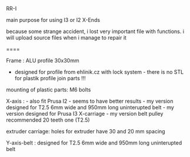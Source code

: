 RR-I

main purpose for using I3 or I2 X-Ends

because some strange accident, i lost very important file with functions. i will upload source files when i manage to repair it  

====

Frame : ALU profile 30x30mm
 - designed for profile from ehlinik.cz with lock system - there is no STL for plastik profile join parts !!!

mounting of plastic parts: M6 bolts

X-axis : - also fit Prusa I2 - seems to have better results 
         - my version designed for T2.5 6mm wide and 950mm long uninterupted belt
         - my version designed for Prusa I3 X-carriage
         - my version belt pulley recommended 20 teeth one (T2.5)
         
extruder carriage: holes for extruder have 30 and 20 mm spacing 

Y-axis-belt : designed for T2.5 6mm wide and 950mm long uninterupted belt 
